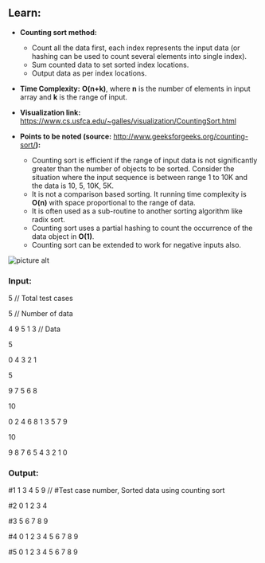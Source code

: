 ## Learn:
- **Counting sort method:**
  - Count all the data first, each index represents the input data (or hashing can be used to count several elements into single index).
  - Sum counted data to set sorted index locations.
  - Output data as per index locations.

- **Time Complexity:** **O(n+k)**, where **n** is the number of elements in input array and **k** is the range of input.

- **Visualization link:** https://www.cs.usfca.edu/~galles/visualization/CountingSort.html

- **Points to be noted (source:** http://www.geeksforgeeks.org/counting-sort/**):**
  - Counting sort is efficient if the range of input data is not significantly greater than the number of objects to be sorted. Consider the situation where the input sequence is between range 1 to 10K and the data is 10, 5, 10K, 5K.
  - It is not a comparison based sorting. It running time complexity is **O(n)** with space proportional to the range of data.
  - It is often used as a sub-routine to another sorting algorithm like radix sort.
  - Counting sort uses a partial hashing to count the occurrence of the data object in **O(1)**.
  - Counting sort can be extended to work for negative inputs also.

![picture alt](https://github.com/ami-arkhan/study-materials/blob/master/codes/sorting/counting-sort/counting_sort.gif "Counting Sort")



### Input:
5   // Total test cases

5   // Number of data

4 9 5 1 3   // Data

5

0 4 3 2 1

5

9 7 5 6 8

10

0 2 4 6 8 1 3 5 7 9

10

9 8 7 6 5 4 3 2 1 0



### Output:
#1 1 3 4 5 9    // #Test case number, Sorted data using counting sort

#2 0 1 2 3 4

#3 5 6 7 8 9

#4 0 1 2 3 4 5 6 7 8 9

#5 0 1 2 3 4 5 6 7 8 9
